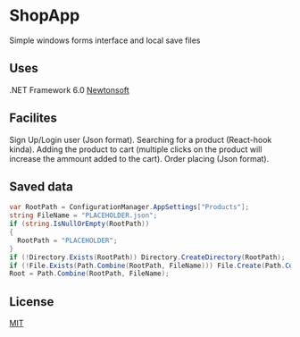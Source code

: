 # ShopApp

Simple windows forms interface and local save files

## Uses

.NET Framework 6.0
[Newtonsoft](https://www.newtonsoft.com/json)

## Facilites

Sign Up/Login user (Json format).
Searching for a product (React-hook kinda).
Adding the product to cart (multiple clicks on the product will increase the ammount added to the cart).
Order placing (Json format).

## Saved data
```c#
var RootPath = ConfigurationManager.AppSettings["Products"];
string FileName = "PLACEHOLDER.json";
if (string.IsNullOrEmpty(RootPath))
{
  RootPath = "PLACEHOLDER";
}
if (!Directory.Exists(RootPath)) Directory.CreateDirectory(RootPath);
if (!File.Exists(Path.Combine(RootPath, FileName))) File.Create(Path.Combine(RootPath, FileName)).Close();
Root = Path.Combine(RootPath, FileName);
```

## License
[MIT](https://pip.pypa.io/en/stable/)
